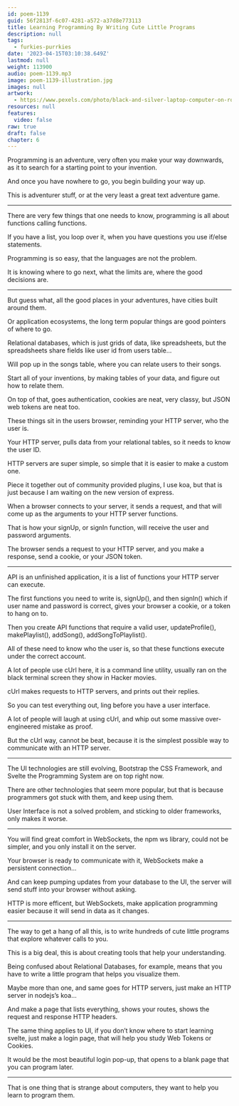 ```yaml
---
id: poem-1139
guid: 56f2813f-6c07-4281-a572-a37d8e773113
title: Learning Programming By Writing Cute Little Programs
description: null
tags:
  - furkies-purrkies
date: '2023-04-15T03:10:38.649Z'
lastmod: null
weight: 113900
audio: poem-1139.mp3
image: poem-1139-illustration.jpg
images: null
artwork:
  - https://www.pexels.com/photo/black-and-silver-laptop-computer-on-round-brown-wooden-table-1181243/
resources: null
features:
  video: false
raw: true
draft: false
chapter: 6
---
```


Programming is an adventure, very often you make your way downwards,
as it to search for a starting point to your invention.

And once you have nowhere to go,
you begin building your way up.

This is adventurer stuff,
or at the very least a great text adventure game.

---

There are very few things that one needs to know,
programming is all about functions calling functions.

If you have a list, you loop over it,
when you have questions you use if/else statements.

Programming is so easy,
that the languages are not the problem.

It is knowing where to go next,
what the limits are, where the good decisions are.

---

But guess what, all the good places in your adventures,
have cities built around them.

Or application ecosystems,
the long term popular things are good pointers of where to go.

Relational databases, which is just grids of data, like spreadsheets,
but the spreadsheets share fields like user id from users table…

Will pop up in the songs table,
where you can relate users to their songs.

Start all of your inventions,
by making tables of your data, and figure out how to relate them.

On top of that, goes authentication, cookies are neat,
very classy, but JSON web tokens are neat too.

These things sit in the users browser,
reminding your HTTP server, who the user is.

Your HTTP server, pulls data from your relational tables,
so it needs to know the user ID.

HTTP servers are super simple,
so simple that it is easier to make a custom one.

Piece it together out of community provided plugins,
I use koa, but that is just because I am waiting on the new version of express.

When a browser connects to your server, it sends a request,
and that will come up as the arguments to your HTTP server functions.

That is how your signUp, or signIn function,
will receive the user and password arguments.

The browser sends a request to your HTTP server,
and you make a response, send a cookie, or your JSON token.

---

API is an unfinished application,
it is a list of functions your HTTP server can execute.

The first functions you need to write is, signUp(),
and then signIn() which if user name and password is correct, gives your browser a cookie, or a token to hang on to.

Then you create API functions that require a valid user,
updateProfile(), makePlaylist(), addSong(), addSongToPlaylist().

All of these need to know who the user is,
so that these functions execute under the correct account.

A lot of people use cUrl here, it is a command line utility,
usually ran on the black terminal screen they show in Hacker movies.

cUrl makes requests to HTTP servers,
and prints out their replies.

So you can test everything out,
ling before you have a user interface.

A lot of people will laugh at using cUrl,
and whip out some massive over-engineered mistake as proof.

But the cUrl way, cannot be beat,
because it is the simplest possible way to communicate with an HTTP server.

---

The UI technologies are still evolving,
Bootstrap the CSS Framework, and Svelte the Programming System are on top right now.

There are other technologies that seem more popular,
but that is because programmers got stuck with them, and keep using them.

User Interface is not a solved problem, and sticking to older frameworks,
only makes it worse.

---

You will find great comfort in WebSockets, the npm ws library,
could not be simpler, and you only install it on the server.

Your browser is ready to communicate with it,
WebSockets make a persistent connection…

And can keep pumping updates from your database to the UI,
the server will send stuff into your browser without asking.

HTTP is more efficent, but WebSockets,
make application programming easier because it will send in data as it changes.

---

The way to get a hang of all this,
is to write hundreds of cute little programs that explore whatever calls to you.

This is a big deal,
this is about creating tools that help your understanding.

Being confused about Relational Databases, for example,
means that you have to write a little program that helps you visualize them.

Maybe more than one, and same goes for HTTP servers,
just make an HTTP server in nodejs’s koa…

And make a page that lists everything, shows your routes,
shows the request and response HTTP headers.

The same thing applies to UI, if you don’t know where to start learning svelte,
just make a login page, that will help you study Web Tokens or Cookies.

It would be the most beautiful login pop-up,
that opens to a blank page that you can program later.

---

That is one thing that is strange about computers,
they want to help you learn to program them.

